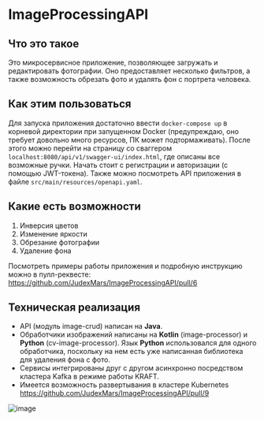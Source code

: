 # ImageProcessingAPI

## Что это такое

Это микросервисное приложение, позволяющее загружать и редактировать фотографии. Оно предоставляет несколько фильтров, а также возможность обрезать фото и удалять фон с портрета человека.

## Как этим пользоваться

Для запуска приложения достаточно ввести `docker-compose up` в корневой директории при запущенном Docker (предупреждаю, оно требует довольно много ресурсов, ПК может подтормаживать). 
После этого можно перейти на страницу со сваггером `localhost:8080/api/v1/swagger-ui/index.html`, где описаны все возможные ручки. Начать стоит с регистрации и авторизации (с помощью JWT-токена).
Также можно посмотреть API приложения в файле `src/main/resources/openapi.yaml`.

## Какие есть возможности

1. Инверсия цветов
2. Изменение яркости
3. Обрезание фотографии
4. Удаление фона

Посмотреть примеры работы приложения и подробную инструкцию можно в пулл-реквесте: https://github.com/JudexMars/ImageProcessingAPI/pull/6

## Техническая реализация

- API (модуль image-crud) написан на **Java**.
- Обработчики изображений написаны на **Kotlin** (image-processor) и **Python** (cv-image-processor). Язык **Python** использовался для одного обработчика, поскольку на нем есть уже написанная библиотека для удаления фона с фото.
- Сервисы интегрированы друг с другом асинхронно посредством кластера Kafka в режиме работы KRAFT.
- Имеется возможность развертывания в кластере Kubernetes https://github.com/JudexMars/ImageProcessingAPI/pull/9

![image](https://github.com/user-attachments/assets/ad922ce3-cc73-44e6-9f1b-1cd177607314)
